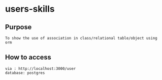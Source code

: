 # users-skills

## Purpose

	To show the use of association in class/relational table/object using orm

## How to access

	via : http://localhost:3000/user
	database: postgres
